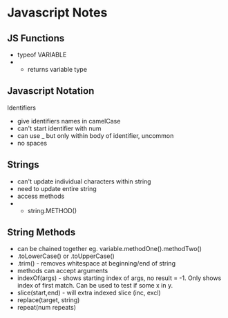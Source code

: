 # Javascript Notes

## JS Functions
* typeof VARIABLE
* * returns variable type

## Javascript Notation
Identifiers
* give identifiers names in camelCase
* can't start identifier with num
* can use _ but only within body of identifier, uncommon
* no spaces

## Strings
* can't update individual characters within string
* need to update entire string
* access methods
* * string.METHOD()

## String Methods
* can be chained together eg. variable.methodOne().methodTwo()
* .toLowerCase() or .toUpperCase()
* .trim() - removes whitespace at beginning/end of string
* methods can accept arguments
* indexOf(args) - shows starting index of args, no result = -1. Only shows index of first match. Can be used to test if some x in y.
* slice(start,end) - will extra indexed slice (inc, excl)
* replace(target, string) 
* repeat(num repeats)



